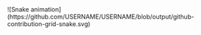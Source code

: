 <div>
  ![Snake animation](https://github.com/USERNAME/USERNAME/blob/output/github-contribution-grid-snake.svg)
</div>
